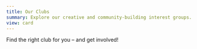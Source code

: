 ```yaml
---
title: Our Clubs
summary: Explore our creative and community-building interest groups.
view: card
---
```


Find the right club for you – and get involved!

